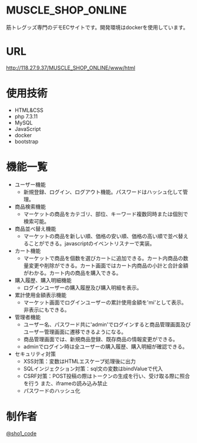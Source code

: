 # MUSCLE_SHOP_ONLINE
 
筋トレグッズ専門のデモECサイトです。開発環境はdockerを使用しています。 
 
# URL
http://118.27.9.37/MUSCLE_SHOP_ONLINE/www/html

# 使用技術
- HTML&CSS
- php 7.3.11
- MySQL
- JavaScript
- docker
- bootstrap
 
# 機能一覧
- ユーザー機能
	- 新規登録、ログイン、ログアウト機能。パスワードはハッシュ化して管理。
- 商品検索機能
	- マーケットの商品をカテゴリ、部位、キーワード複数同時または個別で検索可能。
- 商品並べ替え機能
	- マーケットの商品を新しい順、価格の安い順、価格の高い順で並べ替えることができる。javascriptのイベントリスナーで実装。
- カート機能
	- マーケットで商品を個数を選びカートに追加できる。カート内商品の数量変更や削除ができる。カート画面ではカート内商品の小計と合計金額がわかる。カート内の商品を購入できる。
- 購入履歴、購入明細機能
	- ログインユーザーの購入履歴及び購入明細を表示。
- 累計使用金額表示機能
	- マーケット画面でログインユーザーの累計使用金額を'mi'として表示。非表示にもできる。
- 管理者機能
	- ユーザー名、パスワード共に'admin'でログインすると商品管理画面及びユーザー管理画面に遷移できるようになる。
	- 商品管理画面では、新規商品登録、既存商品の情報変更ができる。
	- adminでログイン時は全ユーザーの購入履歴、購入明細が確認できる。
- セキュリティ対策
	- XSS対策：変数はHTMLエスケープ処理後に出力
	- SQLインジェクション対策：sql文の変数はbindValueで代入
	- CSRF対策：POST投稿の際はトークンの生成を行い、受け取る際に照合を行う また、iframeの読み込み禁止
	- パスワードのハッシュ化

# 制作者

[@sho1_code](http://twitter.com/sho1_code)

